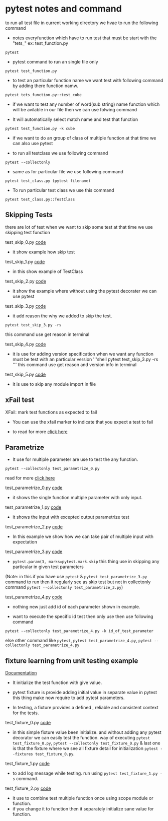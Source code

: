 # pytest notes and command

to run all test file in current working directory we hvae to run the following command

-    notes everyfunction which have to run test that must be start with the "tets_" ex: test_function.py

```shell
pytest
```

- pytest command to run an single file only

```shell
pytest test_function.py
```

- to test an particular function name we want test with following command by adding there function namw.

```shell
pytest tets_function.py::test_cube
```

- if we want to test any number of word(sub string) name function which will be avilable in our file then we can use folwing command

- It will automatically select match name and test that function
```shell
pytest test_function.py -k cube
```


<!-- Now Test classes journey -->

- if we want to do an group of class of multiple function at that time we can also use pytest

- to run all testclass we use following command
```
pytest --collectonly
```

- same as for particular file we use following command
```shell
pytest test_class.py (pytest filename)
```

- To run particular test class we use this command
```shell
pytest test_class.py::TestClass
```






<h2>Skipping Tests</h2>

there are lot of test when we want to skip some test at that time we use skipping test function

test_skip_0.py  [code](test_skip_0.py)
- it show example how skip test

test_skip_1.py  [code](test_skip_1.py)
- in this show example of TestClass 

test_skip_2.py  [code](test_skip_2.py)
- it show the example where without using the pytest decorater we can use pytest

test_skip_3.py  [code](test_skip_3.py)
- it add reason the why we added to skip the test.

```shell
pytest test_skip_3.py -rs
```
this command use get reason in terminal

test_skip_4.py  [code](test_skip_4.py)
- it is use for adding version specification when we want any function must be test with an particular version 
'''shell
pytest test_skip_3.py -rs
'''
this command use get reason and version info in terminal

test_skip_5.py [code](test_skip_5.py)
- it is use to skip any module import in file

<h2>xFail test</h2>

XFail: mark test functions as expected to fail

- You can use the xfail marker to indicate that you expect a test to fail

- to read for more [click here](https://docs.pytest.org/en/stable/how-to/skipping.html#)


<h2>Parametrize</h2> 

-   It use for multiple parameter are use to test the any function.

```shell
pytest --collectonly test_parametrize_0.py
```
read for more [click here](https://docs.pytest.org/en/6.2.x/parametrize.html)


test_parametrize_0.py [code](test_parametrize_0.py)
- it shows the single function multiple parameter with only input.

test_parametrize_1.py   [code](test_parametrize_1.py)

- it shows the input with excepted output parametrize test


test_parametrize_2.py   [code](test_parametrize_2.py)

- In this example we show how we can take pair of multiple input with expectation 

test_parametrize_3.py   [code](test_parametrize_3.py)
-   ``` pytest.param(3, marks=pytest.mark.skip ```
    this thing use in skipping any particular in given test parameters

(Note: in this if you have use ```pytest``` & ```pytest test_parametrize_3.py``` command to run then it regularly see as skip test but not in collectonly command ```pytest --collectonly test_parametrize_3.py```)


test_parametrize_4.py   [code](test_parametrize_4.py)

-  nothing new just add id of each parameter shown in example. 

-   want to execute the specific id test then only use then use following command
```
pytest --collectonly test_parametrize_4.py -k id_of_test_parameter
```
else 
other command like
```pytest```, ```pytest test_parametrize_4.py```, ```pytest --collectonly test_parametrize_4.py```

<h2>fixture learning from unit  testing example</h2>

[Documentation](https://docs.pytest.org/en/4.6.x/fixture.html#:~:text=fixtures%20have%20explicit%20names%20and%20are%20activated%20by%20declaring)

- It initialize the test function with give value.
- pytest fixture is provide adding initial value in separate value in pytest this thing make now require to add pytest parameters.

- In testing, a fixture provides a defined , reliable and consistent context for the tests.

test_fixture_0.py [code](test_fixture_0.py)

- in this simple fixture value been initialize. and without adding any pytest decorator we can easily test the function.
way of executing ```pytest test_fixture_0.py```, ```pytest --collectonly test_fixture_0.py``` & last one is that the fixture where we see all fixture detail for initialization
```pytest --fixtures test_fixture_0.py```.

test_fixture_1.py [code](test_fixture_1.py)

- to add log message while testing. run using ```pytest test_fixture_1.py -s``` command.


test_fixture_2.py [code](test_fixture_2.py)
- it use to combine test multiple function once using scope module or function.
- if you change it to function then it separately initialize sane value for function.
